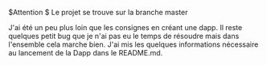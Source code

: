 $Attention $
Le projet se trouve sur la branche master 

J'ai été un peu plus loin que les consignes en créant une dapp. Il reste quelques petit bug que je n'ai pas eu le temps de résoudre mais dans l'ensemble cela marche bien.
J'ai mis les quelques informations nécessaire au lancement de la Dapp dans le README.md.
